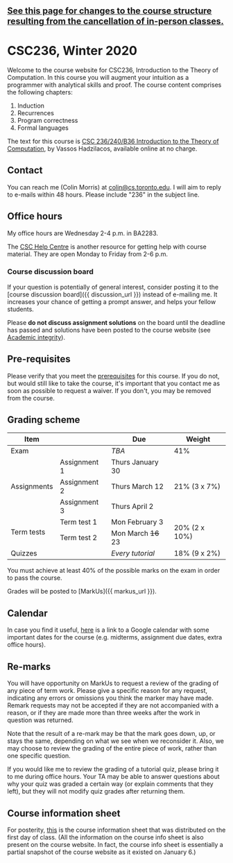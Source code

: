 <u style="font-size: 140%;">**See [this page for changes to the course structure](./last3weeks/) resulting from the cancellation of in-person classes.**</u>

# CSC236, Winter 2020

Welcome to the course website for CSC236, Introduction to the Theory of Computation. In this course you will augment your intuition as a programmer with analytical skills and proof. The course content comprises the following chapters:

1. Induction
2. Recurrences
3. Program correctness
4. Formal languages

The text for this course is [CSC 236/240/B36 Introduction to the Theory of Computation](http://www.cs.toronto.edu/~vassos/b36-notes/notes.pdf), by Vassos Hadzilacos, available online at no charge.

## Contact

You can reach me (Colin Morris) at <colin@cs.toronto.edu>. I will aim to reply to e-mails within 48 hours. Please include "236" in the subject line.

## Office hours

My office hours are Wednesday 2-4 p.m. in BA2283.

The [CSC Help Centre](https://web.cs.toronto.edu/undergraduate/help-centre) is another resource for getting help with course material. They are open Monday to Friday from 2-6 p.m.

### Course discussion board

If your question is potentially of general interest, consider posting it to the [course discussion board]({{ discussion_url }}) instead of e-mailing me. It increases your chance of getting a prompt answer, and helps your fellow students.

Please **do not discuss assignment solutions** on the board until the deadline has passed and solutions have been posted to the course website (see [Academic integrity](assignments#Academic_integrity)).

## Pre-requisites

Please verify that you meet the [prerequisites](http://calendar.artsci.utoronto.ca/crs_csc.htm#CSC236H1) for this course. If you do not, but would still like to take the course, it's important that you contact me as soon as possible to request a waiver. If you don't, you may be removed from the course.

## Grading scheme

<table class="table scheme">
<thead>
  <tr>
    <th>Item</th>
    <th></th>
    <th>Due</th>
    <th>Weight</th>
  </tr>
</thead>
<tbody>
  <tr>
    <td>Exam</td>
    <td/>
    <td><i>TBA</i></td>
    <td>41%</td>
  </tr>

  <tr>
    <td rowspan="3">Assignments</td>
    <td>Assignment 1</td>
    <td>Thurs January 30</td>
    <td rowspan="3">21% (3 x 7%)</td>
  </tr>
  <tr>
    <td>Assignment 2</td>
    <td>Thurs March 12</td>
  </tr>
  <tr>
    <td>Assignment 3</td>
    <td>Thurs April 2</td>
  </tr>

  <tr>
    <td rowspan="2">Term tests</td>
    <td>Term test 1</td>
    <td>Mon February 3</td>
    <td rowspan="2">20% (2 x 10%)</td>
  </tr>
  <tr>
    <td>Term test 2</td>
    <td>Mon March <s>16</s> 23</td>
  </tr>

  <tr>
    <td>Quizzes</td>
    <td/>
    <td><i>Every tutorial</i></td>
    <td>18% (9 x 2%)</td>
  </tr>

</tbody>
</table>

You must achieve at least 40% of the possible marks on the exam in order to pass the course.

Grades will be posted to [MarkUs]({{ markus_url }}).

## Calendar

In case you find it useful, [here](https://calendar.google.com/calendar/embed?src=h0h6c8gdljbi0oddq75au4uuv0%40group.calendar.google.com&ctz=America%2FToronto) is a link to a Google calendar with some important dates for the course (e.g. midterms, assignment due dates, extra office hours).

<!-- On mobile, the calendar iframe is inducing a big horizontal scroll bar, which hides the
hambuger menu, and makes it hard to navigate to other sections of the website (or even discover
that they exist. :(

<iframe src="https://calendar.google.com/calendar/embed?src=h0h6c8gdljbi0oddq75au4uuv0%40group.calendar.google.com&ctz=America%2FToronto&showTitle=0&showPrint=0&showCalendars=0" style="border: 0" width="800" height="600" frameborder="0" scrolling="no"></iframe>
-->

## Re-marks

You will have opportunity on MarkUs to request a review of the grading of any piece of term work. Please give a specific reason for any request, indicating any errors or omissions you think the marker may have made. Remark requests may not be accepted if they are not accompanied with a reason, or if they are made more than three weeks after the work in question was returned.

Note that the result of a re-mark may be that the mark goes down, up, or stays the same, depending on what we see when we reconsider it. Also, we may choose to review the grading of the entire piece of work, rather than one specific question.

If you would like me to review the grading of a tutorial quiz, please bring it to me during office hours. Your TA may be able to answer questions about why your quiz was graded a certain way (or explain comments that they left), but they will not modify quiz grades after returning them.

## Course information sheet

For posterity, [this](misc/courseinfo.pdf) is the course information sheet that was distributed on the first day of class. (All the information on the course info sheet is also present on the course website. In fact, the course info sheet is essentially a partial snapshot of the course website as it existed on January 6.)
